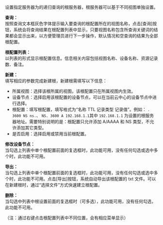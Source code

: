 设置指定服务器为的递归查询的根服务器，根服务器可以基于不同视图单独设置。

**查询：**  
按照查询文本框灰色字体提示输入要查询的根配置所在的视图名称，点击[查询]按钮，系统会将查询结果在根配置列表中显示，只要视图名称包含所查询关键词的结果都会显示出来，以方便管理员进行下一步操作，默认情况和空查询的结果为全部根配置。

**根配置列表：**  
以列表的形式显示根配置信息。信息相关内容包括视图名称、设备名称、资源记录数、备注。

**新建：**  
填写相应的参数完成新建根，新建根需填写以下信息：  
- 所属视图：选择该根所属的视图，该根配置只在所属视图内生效。  
- 设备节点：选择启用该根配置的设备节点，可以在当前云中心的设备节点中进行选择。  
- 根配置：填写根配置，填写格式为“名称 TTL 记录类型 记录值”。例如： `. 3600 NS ns.`、 `NS. 3600 A 192.168.1.1`其中 `192.168.1.1` 为设置的根服务器地址。需要特别说明的是：根配置只允许添加 A/AAAA 和 NS 类型，不允许添加其它类型。  
- 是否启用：选择启用或禁用当前根配置。

**修改设备节点：**  
当勾选上列表中单个根配置前面的复选框时，此功能可用，没有任何勾选或选中多个时，此功能不可用。

**导出：**  
当勾选上列表中单个根配置前面的复选框时，此功能可用，没有任何勾选或选中多个时，此功能不可用。点击[导出]按钮，系统自动导出该根配置的 txt 文件。可以在新建根时，通过“选择文件”方式快速建立根配置。

**删除：**  
当勾选中列表中根设置前面的复选框时（可多选），此功能可用，没有任何勾选，此功能不可用。

（注：通过右键点击根配置列表中不同位置，会有相应菜单显示）
